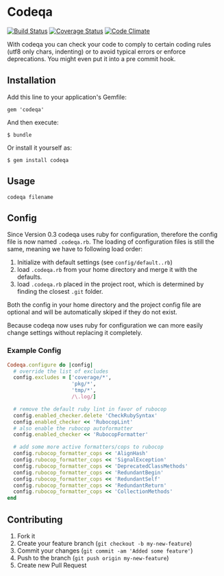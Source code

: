 # Codeqa

[![Build Status](https://travis-ci.org/experteer/codeqa.svg?branch=master)](https://travis-ci.org/experteer/codeqa)
[![Coverage Status](https://img.shields.io/coveralls/experteer/codeqa.svg)](https://coveralls.io/r/experteer/codeqa)
[![Code Climate](https://codeclimate.com/github/experteer/codeqa/badges/gpa.svg)](https://codeclimate.com/github/experteer/codeqa)

With codeqa you can check your code to comply to certain coding rules (utf8 only chars, indenting) or to avoid typical errors or
enforce deprecations. You might even put it into a pre commit hook.

## Installation

Add this line to your application's Gemfile:

    gem 'codeqa'

And then execute:

    $ bundle

Or install it yourself as:

    $ gem install codeqa

## Usage

    codeqa filename


## Config

Since Version 0.3 codeqa uses ruby for configuration, therefore the config file
is now named `.codeqa.rb`. The loading of configuration files is still the same,
meaning we have to following load order:

1. Initialize with default settings (see `config/default..rb`)
2. load `.codeqa.rb` from your home directory and merge it with the defaults.
3. load `.codeqa.rb` placed in the project root, which is determined by finding
  the closest `.git` folder.

Both the config in your home directory and the project config file are optional
and will be automatically skiped if they do not exist.

Because codeqa now uses ruby for configuration we can more easily change settings
without replacing it completely.

### Example Config

```ruby
Codeqa.configure do |config|
  # override the list of excludes
  config.excludes = ['coverage/*',
                     'pkg/*',
                     'tmp/*',
                     /\.log/]

  # remove the default ruby lint in favor of rubocop
  config.enabled_checker.delete 'CheckRubySyntax'
  config.enabled_checker << 'RubocopLint'
  # also enable the rubocop autoformatter
  config.enabled_checker << 'RubocopFormatter'

  # add some more active formatters/cops to rubocop
  config.rubocop_formatter_cops << 'AlignHash'
  config.rubocop_formatter_cops << 'SignalException'
  config.rubocop_formatter_cops << 'DeprecatedClassMethods'
  config.rubocop_formatter_cops << 'RedundantBegin'
  config.rubocop_formatter_cops << 'RedundantSelf'
  config.rubocop_formatter_cops << 'RedundantReturn'
  config.rubocop_formatter_cops << 'CollectionMethods'
end
```

## Contributing

1. Fork it
2. Create your feature branch (`git checkout -b my-new-feature`)
3. Commit your changes (`git commit -am 'Added some feature'`)
4. Push to the branch (`git push origin my-new-feature`)
5. Create new Pull Request
